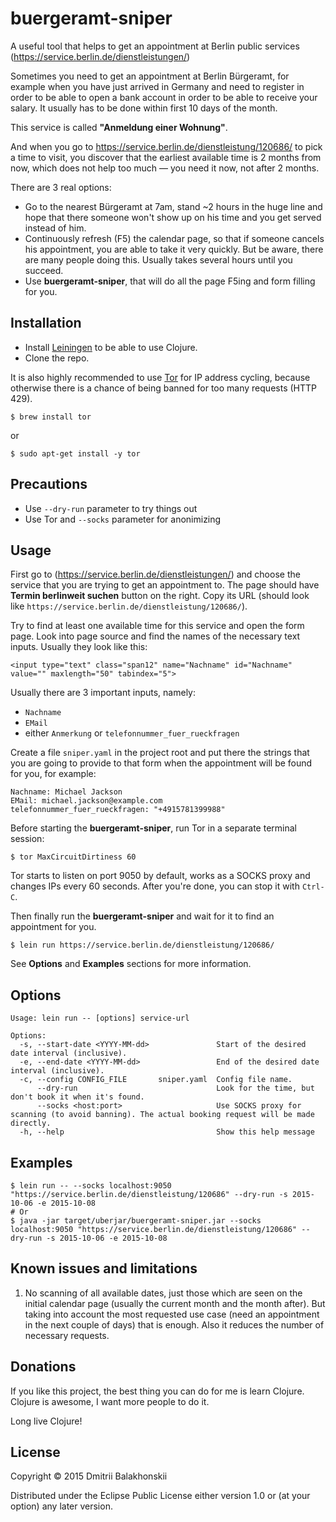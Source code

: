 # buergeramt-sniper

A useful tool that helps to get an appointment at Berlin public services (https://service.berlin.de/dienstleistungen/)

Sometimes you need to get an appointment at Berlin Bürgeramt, for example when you have just arrived in Germany and need to register in order to be able to open a bank account in order to be able to receive your salary. It usually has to be done within first 10 days of the month.

This service is called **"Anmeldung einer Wohnung"**.

And when you go to https://service.berlin.de/dienstleistung/120686/ to pick a time to visit, you discover that the earliest available time is 2 months from now, which does not help too much — you need it now, not after 2 months.

There are 3 real options:

- Go to the nearest Bürgeramt at 7am, stand ~2 hours in the huge line and hope that there someone won't show up on his time and you get served instead of him.
- Continuously refresh (F5) the calendar page, so that if someone cancels his appointment, you are able to take it very quickly. But be aware, there are many people doing this. Usually takes several hours until you succeed.
- Use **buergeramt-sniper**, that will do all the page F5ing and form filling for you.

## Installation

- Install [Leiningen](http://leiningen.org/) to be able to use Clojure.
- Clone the repo.

It is also highly recommended to use [Tor](https://www.torproject.org/docs/documentation.html.en) for IP address cycling, because otherwise there is a chance of being banned for too many requests (HTTP 429).

    $ brew install tor

or

    $ sudo apt-get install -y tor

## Precautions

- Use `--dry-run` parameter to try things out
- Use Tor and `--socks` parameter for anonimizing

## Usage

First go to (https://service.berlin.de/dienstleistungen/) and choose the service that you are trying to get an appointment to.
The page should have **Termin berlinweit suchen** button on the right.
Copy its URL (should look like `https://service.berlin.de/dienstleistung/120686/`).

Try to find at least one available time for this service and open the form page. Look into page source and find the names of the necessary text inputs. Usually they look like this:

```
<input type="text" class="span12" name="Nachname" id="Nachname" value="" maxlength="50" tabindex="5">
```

Usually there are 3 important inputs, namely:

- `Nachname`
- `EMail`
- either `Anmerkung` or `telefonnummer_fuer_rueckfragen`

Create a file `sniper.yaml` in the project root and put there the strings that you are going to provide to that form when the appointment will be found for you, for example:

```
Nachname: Michael Jackson
EMail: michael.jackson@example.com
telefonnummer_fuer_rueckfragen: "+4915781399988"
```

Before starting the **buergeramt-sniper**, run Tor in a separate terminal session:

    $ tor MaxCircuitDirtiness 60

Tor starts to listen on port 9050 by default, works as a SOCKS proxy and changes IPs every 60 seconds. After you're done, you can stop it with `Ctrl-C`.

Then finally run the **buergeramt-sniper** and wait for it to find an appointment for you.

    $ lein run https://service.berlin.de/dienstleistung/120686/

See **Options** and **Examples** sections for more information.

## Options

```
Usage: lein run -- [options] service-url

Options:
  -s, --start-date <YYYY-MM-dd>               Start of the desired date interval (inclusive).
  -e, --end-date <YYYY-MM-dd>                 End of the desired date interval (inclusive).
  -c, --config CONFIG_FILE       sniper.yaml  Config file name.
      --dry-run                               Look for the time, but don't book it when it's found.
      --socks <host:port>                     Use SOCKS proxy for scanning (to avoid banning). The actual booking request will be made directly.
  -h, --help                                  Show this help message
```

## Examples

```
$ lein run -- --socks localhost:9050 "https://service.berlin.de/dienstleistung/120686" --dry-run -s 2015-10-06 -e 2015-10-08
# Or
$ java -jar target/uberjar/buergeramt-sniper.jar --socks localhost:9050 "https://service.berlin.de/dienstleistung/120686" --dry-run -s 2015-10-06 -e 2015-10-08
```

## Known issues and limitations

1. No scanning of all available dates, just those which are seen on the initial calendar page (usually the current month and the month after). But taking into account the most requested use case (need an appointment in the next couple of days) that is enough. Also it reduces the number of necessary requests.

## Donations

If you like this project, the best thing you can do for me is learn Clojure. Clojure is awesome, I want more people to do it.

Long live Clojure!

## License

Copyright © 2015 Dmitrii Balakhonskii

Distributed under the Eclipse Public License either version 1.0 or (at
your option) any later version.

